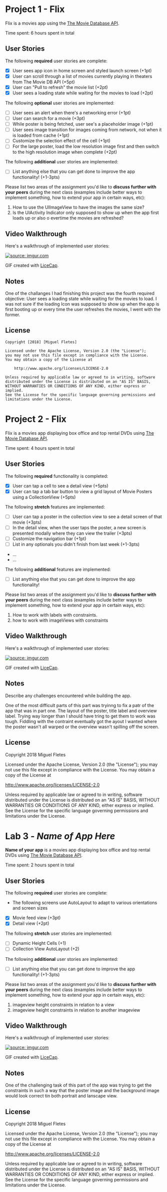 # Project 1 - Flix

Flix is a movies app using the [The Movie Database API](http://docs.themoviedb.apiary.io/#).

Time spent: 6 hours spent in total

## User Stories

The following **required** user stories are complete:

- [x] User sees app icon in home screen and styled launch screen (+1pt)
- [x] User can scroll through a list of movies currently playing in theaters from The Movie DB API (+5pt)
- [x] User can "Pull to refresh" the movie list (+2pt)
- [x] User sees a loading state while waiting for the movies to load (+2pt)

The following **optional** user stories are implemented:

- [ ] User sees an alert when there's a networking error (+1pt)
- [ ] User can search for a movie (+3pt)
- [ ] While poster is being fetched, user see's a placeholder image (+1pt)
- [ ] User sees image transition for images coming from network, not when it is loaded from cache (+1pt)
- [ ] Customize the selection effect of the cell (+1pt)
- [ ] For the large poster, load the low resolution image first and then switch to the high resolution image when complete (+2pt)

The following **additional** user stories are implemented:

- [ ] List anything else that you can get done to improve the app functionality! (+1-3pts)

Please list two areas of the assignment you'd like to **discuss further with your peers** during the next class (examples include better ways to implement something, how to extend your app in certain ways, etc):

1. How to use the UIImageView to have the images the same size?
2. Is the UIActivity Indicator only supposed to show up when the app first loads up or also o evertime the movies are refreshed?

## Video Walkthrough

Here's a walkthrough of implemented user stories:

<a href="https://imgur.com/3s4gT7E"><img src="https://i.imgur.com/3s4gT7E.gif" title="source: imgur.com" /></a>

GIF created with [LiceCap](http://www.cockos.com/licecap/).

## Notes

One of the challanges I had finishing this project was the fourth required objective: User sees a loading state while waiting for the movies to load. I was not sure if the loading Icon was supposed to show up when the app is first booting up or every time the user refreshes the movies, I went with the former.

## License

    Copyright [2018] [Miguel Fletes]

    Licensed under the Apache License, Version 2.0 (the "License");
    you may not use this file except in compliance with the License.
    You may obtain a copy of the License at

        http://www.apache.org/licenses/LICENSE-2.0

    Unless required by applicable law or agreed to in writing, software
    distributed under the License is distributed on an "AS IS" BASIS,
    WITHOUT WARRANTIES OR CONDITIONS OF ANY KIND, either express or implied.
    See the License for the specific language governing permissions and
    limitations under the License.

# Project 2 - Flix

Flix is a movies app displaying box office and top rental DVDs using [The Movie Database API](http://docs.themoviedb.apiary.io/#).

Time spent: 4 hours spent in total

## User Stories

The following **required** functionality is completed:

- [x] User can tap a cell to see a detail view (+5pts)
- [x] User can tap a tab bar button to view a grid layout of Movie Posters using a CollectionView (+5pts)

The following **stretch** features are implemented:

- [ ] User can tap a poster in the collection view to see a detail screen of that movie (+3pts)
- [ ] In the detail view, when the user taps the poster, a new screen is presented modally where they can view the trailer (+3pts)
- [ ] Customize the navigation bar (+1pt)
- [ ] List in any optionals you didn't finish from last week (+1-3pts)
- ...
- ...

The following **additional** features are implemented:

- [ ] List anything else that you can get done to improve the app functionality!

Please list two areas of the assignment you'd like to **discuss further with your peers** during the next class (examples include better ways to implement something, how to extend your app in certain ways, etc):

1. How to work with labels with constraints.
2. how to work with imageViews with constraints

## Video Walkthrough

Here's a walkthrough of implemented user stories:

<a href="https://imgur.com/K4DOTjW"><img src="https://i.imgur.com/K4DOTjW.gif" title="source: imgur.com" /></a>

GIF created with [LiceCap](http://www.cockos.com/licecap/).

## Notes

Describe any challenges encountered while building the app.

One of the most difficult parts of this part was tryinng to fix a patr of the app that was in part one. The layout of the poster, title label and overview label. Trying way longer than I should have tring to get them to work was tough. Fiddling with the contraint eventually got the ayout I wanted where the poster wasn't all warped or the overview wasn't spilling off the screen.

## License

Copyright 2018 Miguel Fletes

Licensed under the Apache License, Version 2.0 (the "License");
you may not use this file except in compliance with the License.
You may obtain a copy of the License at

http://www.apache.org/licenses/LICENSE-2.0

Unless required by applicable law or agreed to in writing, software
distributed under the License is distributed on an "AS IS" BASIS,
WITHOUT WARRANTIES OR CONDITIONS OF ANY KIND, either express or implied.
See the License for the specific language governing permissions and
limitations under the License.


# Lab 3 - *Name of App Here*

**Name of your app** is a movies app displaying box office and top rental DVDs using [The Movie Database API](http://docs.themoviedb.apiary.io/#).

Time spent: 2 hours spent in total

## User Stories

The following **required** user stories are complete:

- The following screens use AutoLayout to adapt to various orientations and screen sizes
- [x] Movie feed view (+3pt)
- [x] Detail view (+2pt)

The following **stretch** user stories are implemented:

- [ ] Dynamic Height Cells (+1)
- [ ] Collection View AutoLayout (+2)

The following **additional** user stories are implemented:

- [ ] List anything else that you can get done to improve the app functionality! (+1-3pts)

Please list two areas of the assignment you'd like to **discuss further with your peers** during the next class (examples include better ways to implement something, how to extend your app in certain ways, etc):

1. imageview height constraints in relation to a view
2.  imageview height constraints in relation to another imageview

## Video Walkthrough

Here's a walkthrough of implemented user stories:

<a href="https://imgur.com/VanXZo7"><img src="https://i.imgur.com/VanXZo7.gif" title="source: imgur.com" /></a>

GIF created with [LiceCap](http://www.cockos.com/licecap/).

## Notes

One of the challenging task of this part of the app was trying to get the constraints in such a way that the poster image and the background image would look correct tin both portrait and lanscape view.

## License

Copyright 2018 Miguel Fletes

Licensed under the Apache License, Version 2.0 (the "License");
you may not use this file except in compliance with the License.
You may obtain a copy of the License at

http://www.apache.org/licenses/LICENSE-2.0

Unless required by applicable law or agreed to in writing, software
distributed under the License is distributed on an "AS IS" BASIS,
WITHOUT WARRANTIES OR CONDITIONS OF ANY KIND, either express or implied.
See the License for the specific language governing permissions and
limitations under the License.
